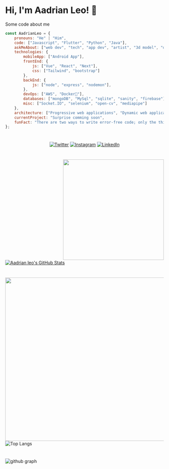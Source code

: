 # Hi, I'm Aadrian Leo! 👋

Some code about me

```javascript
const AadrianLeo = {
    pronouns: "He" | "Him",
    code: ["Javascript", "Flutter", "Python", "Java"],
    askMeAbout: ["web dev", "tech", "app dev", "artist", "3d model", "digital art"],
    technologies: {
        mobileApp: ["Android App"],
        frontEnd: {
            js: ["Vue", "React", "Next"],
            css: ["Tailwind", "bootstrap"]
        },
        backEnd: {
            js: ["node", "express", "nodemon"],
        },
        devOps: ["AWS", "Docker🐳"],
        databases: ["mongoDB", "MySql", "sqlite", "sanity", "firebase"],
        misc: ["Socket.IO", "selenium", "open-cv", "mediapipe"]
    },
    architecture: ["Progressive web applications", "Dynamic web applications", "Single page applications"],
    currentProject: "Surprise comming soon",
    funFact: "There are two ways to write error-free code; only the third one works"
};
```
#

<p align="center">
 
<a href="https://twitter.com/aadrian_leo?t=cxH9bivL6X2Rd12fTudnTA&s=09" target="_blank">
<img src="https://img.shields.io/badge/-Twitter-%231DA1F2" alt="Twitter" /></a> 

<a href="https://www.instagram.com/aadrian_leo" target="_blank">
<img src="https://img.shields.io/badge/-Instagram-%23eb13a5" alt="Instagram" /></a>  

<a href="https://www.linkedin.com/in/dharampal-singh-35887721a/" target="_blank">
<img src="https://img.shields.io/badge/-LinkedIn-%233781da" alt="LinkedIn"/></a>
</p>

# 
<img src="https://media3.giphy.com/media/RbDKaczqWovIugyJmW/giphy.gif?cid=790b7611fbcca5b0a16ffde440d8808dbbcc1d76978bfea9&rid=giphy.gif&ct=g" width="320" align='right'>

[![Aadrian leo's GitHub Stats](https://github-readme-stats.vercel.app/api?username=AadrianLeo&show_icons=true&include_all_commits=true&count_private=true)](https://github.com/AadrianLeo/github-readme-stats)

#
<img src="https://media0.giphy.com/media/f3iwJFOVOwuy7K6FFw/giphy.gif?cid=ecf05e47xwsjxa4b5htfdifylgbwowdu03bb3y1xbqyk4rsz&rid=giphy.gif&ct=g" width="520" align='right'>

![Top Langs](https://github-readme-stats.vercel.app/api/top-langs/?username=AadrianLeo&show_icons=true)
#
![github graph](https://activity-graph.herokuapp.com/graph?username=AadrianLeo&theme=react-dark)
#
